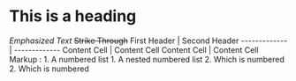 # This is a heading
_Emphasized Text_
~~Strike Through~~
First Header  | Second Header
------------- | -------------
Content Cell  | Content Cell
Content Cell  | Content Cell
 Markup : 1. A numbered list
              1. A nested numbered list
              2. Which is numbered
          2. Which is numbered
